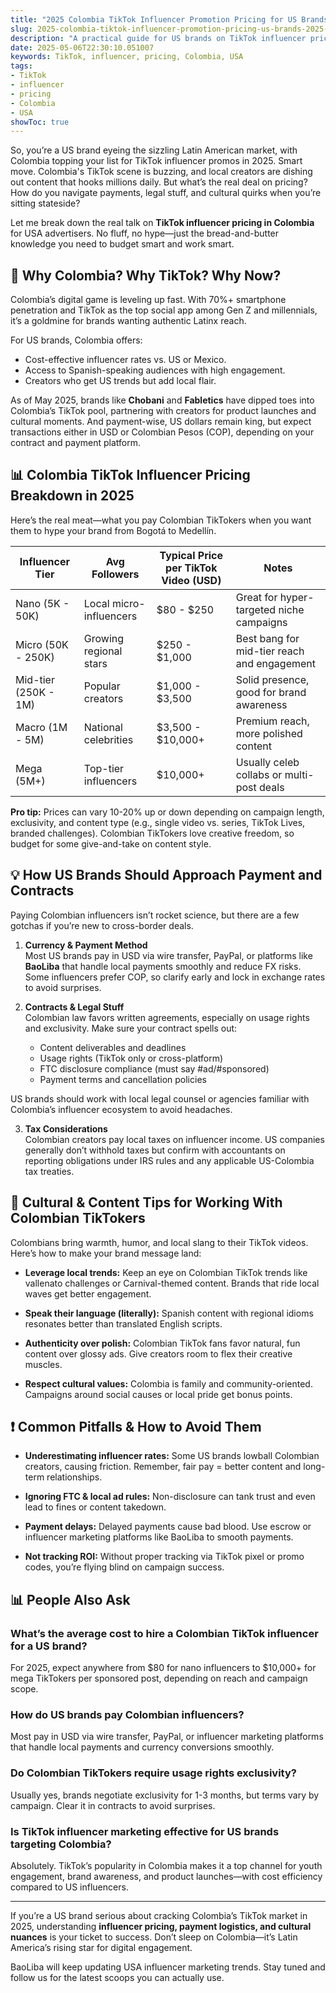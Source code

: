 ```yaml
---
title: "2025 Colombia TikTok Influencer Promotion Pricing for US Brands"
slug: 2025-colombia-tiktok-influencer-promotion-pricing-us-brands-2025-05-06
description: "A practical guide for US brands on TikTok influencer pricing in Colombia for 2025. Learn real market rates, payment methods, and best practices to maximize ROI in cross-border influencer campaigns."
date: 2025-05-06T22:30:10.051007
keywords: TikTok, influencer, pricing, Colombia, USA
tags:
- TikTok
- influencer
- pricing
- Colombia
- USA
showToc: true
---
```


So, you’re a US brand eyeing the sizzling Latin American market, with Colombia topping your list for TikTok influencer promos in 2025. Smart move. Colombia's TikTok scene is buzzing, and local creators are dishing out content that hooks millions daily. But what’s the real deal on pricing? How do you navigate payments, legal stuff, and cultural quirks when you’re sitting stateside?

Let me break down the real talk on **TikTok influencer pricing in Colombia** for USA advertisers. No fluff, no hype—just the bread-and-butter knowledge you need to budget smart and work smart.

## 📢 Why Colombia? Why TikTok? Why Now?

Colombia’s digital game is leveling up fast. With 70%+ smartphone penetration and TikTok as the top social app among Gen Z and millennials, it’s a goldmine for brands wanting authentic Latinx reach.

For US brands, Colombia offers:

- Cost-effective influencer rates vs. US or Mexico.  
- Access to Spanish-speaking audiences with high engagement.  
- Creators who get US trends but add local flair.  

As of May 2025, brands like **Chobani** and **Fabletics** have dipped toes into Colombia’s TikTok pool, partnering with creators for product launches and cultural moments. And payment-wise, US dollars remain king, but expect transactions either in USD or Colombian Pesos (COP), depending on your contract and payment platform.

## 📊 Colombia TikTok Influencer Pricing Breakdown in 2025

Here’s the real meat—what you pay Colombian TikTokers when you want them to hype your brand from Bogotá to Medellín.

| Influencer Tier        | Avg Followers         | Typical Price per TikTok Video (USD) | Notes                          |
|-----------------------|----------------------|-------------------------------------|-------------------------------|
| Nano (5K - 50K)       | Local micro-influencers  | $80 - $250                         | Great for hyper-targeted niche campaigns |
| Micro (50K - 250K)    | Growing regional stars  | $250 - $1,000                      | Best bang for mid-tier reach and engagement |
| Mid-tier (250K - 1M)  | Popular creators        | $1,000 - $3,500                    | Solid presence, good for brand awareness |
| Macro (1M - 5M)       | National celebrities    | $3,500 - $10,000+                  | Premium reach, more polished content |
| Mega (5M+)            | Top-tier influencers    | $10,000+                          | Usually celeb collabs or multi-post deals |

**Pro tip:** Prices can vary 10-20% up or down depending on campaign length, exclusivity, and content type (e.g., single video vs. series, TikTok Lives, branded challenges). Colombian TikTokers love creative freedom, so budget for some give-and-take on content style.

## 💡 How US Brands Should Approach Payment and Contracts  

Paying Colombian influencers isn’t rocket science, but there are a few gotchas if you’re new to cross-border deals.

1. **Currency & Payment Method**  
   Most US brands pay in USD via wire transfer, PayPal, or platforms like **BaoLiba** that handle local payments smoothly and reduce FX risks. Some influencers prefer COP, so clarify early and lock in exchange rates to avoid surprises.

2. **Contracts & Legal Stuff**  
   Colombian law favors written agreements, especially on usage rights and exclusivity. Make sure your contract spells out:

   - Content deliverables and deadlines  
   - Usage rights (TikTok only or cross-platform)  
   - FTC disclosure compliance (must say #ad/#sponsored)  
   - Payment terms and cancellation policies  

US brands should work with local legal counsel or agencies familiar with Colombia’s influencer ecosystem to avoid headaches.

3. **Tax Considerations**  
   Colombian creators pay local taxes on influencer income. US companies generally don’t withhold taxes but confirm with accountants on reporting obligations under IRS rules and any applicable US-Colombia tax treaties.

## 📢 Cultural & Content Tips for Working With Colombian TikTokers  

Colombians bring warmth, humor, and local slang to their TikTok videos. Here’s how to make your brand message land:

- **Leverage local trends:** Keep an eye on Colombian TikTok trends like vallenato challenges or Carnival-themed content. Brands that ride local waves get better engagement.

- **Speak their language (literally):** Spanish content with regional idioms resonates better than translated English scripts.

- **Authenticity over polish:** Colombian TikTok fans favor natural, fun content over glossy ads. Give creators room to flex their creative muscles.

- **Respect cultural values:** Colombia is family and community-oriented. Campaigns around social causes or local pride get bonus points.

## ❗ Common Pitfalls & How to Avoid Them

- **Underestimating influencer rates:** Some US brands lowball Colombian creators, causing friction. Remember, fair pay = better content and long-term relationships.

- **Ignoring FTC & local ad rules:** Non-disclosure can tank trust and even lead to fines or content takedown.

- **Payment delays:** Delayed payments cause bad blood. Use escrow or influencer marketing platforms like BaoLiba to smooth payments.

- **Not tracking ROI:** Without proper tracking via TikTok pixel or promo codes, you’re flying blind on campaign success.

## 📊 People Also Ask

### What’s the average cost to hire a Colombian TikTok influencer for a US brand?

For 2025, expect anywhere from $80 for nano influencers to $10,000+ for mega TikTokers per sponsored post, depending on reach and campaign scope.

### How do US brands pay Colombian influencers?

Most pay in USD via wire transfer, PayPal, or influencer marketing platforms that handle local payments and currency conversions smoothly.

### Do Colombian TikTokers require usage rights exclusivity?

Usually yes, brands negotiate exclusivity for 1-3 months, but terms vary by campaign. Clear it in contracts to avoid surprises.

### Is TikTok influencer marketing effective for US brands targeting Colombia?

Absolutely. TikTok’s popularity in Colombia makes it a top channel for youth engagement, brand awareness, and product launches—with cost efficiency compared to US influencers.

---

If you’re a US brand serious about cracking Colombia’s TikTok market in 2025, understanding **influencer pricing, payment logistics, and cultural nuances** is your ticket to success. Don’t sleep on Colombia—it’s Latin America’s rising star for digital engagement.

BaoLiba will keep updating USA influencer marketing trends. Stay tuned and follow us for the latest scoops you can actually use.